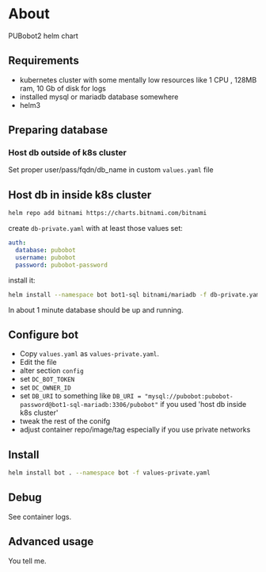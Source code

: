 # About

PUBobot2 helm chart

## Requirements

- kubernetes cluster with some mentally low resources like 1 CPU , 128MB ram, 10 Gb of disk for logs
- installed mysql or mariadb database somewhere
- helm3

## Preparing database

### Host db outside of k8s cluster

Set proper user/pass/fqdn/db_name in custom `values.yaml` file

## Host db in inside k8s cluster

```bash
helm repo add bitnami https://charts.bitnami.com/bitnami
```

create `db-private.yaml` with at least those values set:

```yaml
auth:
  database: pubobot
  username: pubobot
  password: pubobot-password
```

install it:

```bash
helm install --namespace bot bot1-sql bitnami/mariadb -f db-private.yaml --create-namespace
```

In about 1 minute database should be up and running.

## Configure bot

- Copy `values.yaml` as `values-private.yaml`.
- Edit the file
- alter section `config`
- set `DC_BOT_TOKEN`
- set `DC_OWNER_ID`
- set `DB_URI` to something like
  `DB_URI = "mysql://pubobot:pubobot-password@bot1-sql-mariadb:3306/pubobot"`
  if you used 'host db inside k8s cluster'
- tweak the rest of the conifg
- adjust container repo/image/tag especially if you use private networks

## Install

```bash
helm install bot . --namespace bot -f values-private.yaml
```

## Debug

See container logs.

## Advanced usage

You tell me.
